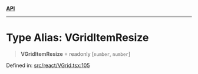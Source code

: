 [**API**](../../API.md)

***

# Type Alias: VGridItemResize

> **VGridItemResize** = readonly \[`number`, `number`\]

Defined in: [src/react/VGrid.tsx:105](https://github.com/inokawa/virtua/blob/18bdff5361056a70d39599b355d881591a864128/src/react/VGrid.tsx#L105)
